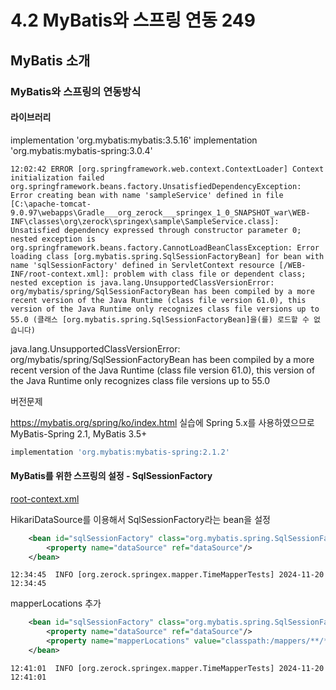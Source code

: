 # 4.2 MyBatis와 스프링 연동 249
## MyBatis 소개
### MyBatis와 스프링의 연동방식
#### 라이브러리

implementation 'org.mybatis:mybatis:3.5.16'
implementation 'org.mybatis:mybatis-spring:3.0.4'

```shell
12:02:42 ERROR [org.springframework.web.context.ContextLoader] Context initialization failed
org.springframework.beans.factory.UnsatisfiedDependencyException: Error creating bean with name 'sampleService' defined in file [C:\apache-tomcat-9.0.97\webapps\Gradle___org_zerock___springex_1_0_SNAPSHOT_war\WEB-INF\classes\org\zerock\springex\sample\SampleService.class]: Unsatisfied dependency expressed through constructor parameter 0; nested exception is org.springframework.beans.factory.CannotLoadBeanClassException: Error loading class [org.mybatis.spring.SqlSessionFactoryBean] for bean with name 'sqlSessionFactory' defined in ServletContext resource [/WEB-INF/root-context.xml]: problem with class file or dependent class; nested exception is java.lang.UnsupportedClassVersionError: org/mybatis/spring/SqlSessionFactoryBean has been compiled by a more recent version of the Java Runtime (class file version 61.0), this version of the Java Runtime only recognizes class file versions up to 55.0 (클래스 [org.mybatis.spring.SqlSessionFactoryBean]을(를) 로드할 수 없습니다)
```
java.lang.UnsupportedClassVersionError: 
org/mybatis/spring/SqlSessionFactoryBean has been compiled by a more recent version of the Java Runtime (class file version 61.0), 
this version of the Java Runtime only recognizes class file versions up to 55.0

버전문제


https://mybatis.org/spring/ko/index.html
실습에 Spring 5.x를 사용하였으므로 MyBatis-Spring 2.1, MyBatis 3.5+

```groovy
implementation 'org.mybatis:mybatis-spring:2.1.2'
```
#### MyBatis를 위한 스프링의 설정 - SqlSessionFactory

[root-context.xml](../src/main/webapp/WEB-INF/root-context.xml)

HikariDataSource를 이용해서 SqlSessionFactory라는 bean을 설정
```xml
    <bean id="sqlSessionFactory" class="org.mybatis.spring.SqlSessionFactoryBean">
        <property name="dataSource" ref="dataSource"/>
    </bean>
```

```shell
12:34:45  INFO [org.zerock.springex.mapper.TimeMapperTests] 2024-11-20 12:34:45
```

mapperLocations 추가
```xml
    <bean id="sqlSessionFactory" class="org.mybatis.spring.SqlSessionFactoryBean">
        <property name="dataSource" ref="dataSource"/>
        <property name="mapperLocations" value="classpath:/mappers/**/*.xml"/>
    </bean>
```

```shell
12:41:01  INFO [org.zerock.springex.mapper.TimeMapperTests] 2024-11-20 12:41:01
```


